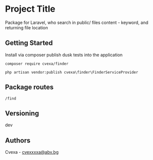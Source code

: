 # Project Title

Package for Laravel, who search in public/ files content - keyword, and returning file location

## Getting Started

Install via composer
publish dusk tests into the application

```
composer require cvexa/finder

php artisan vendor:publish cvexa\finder\FinderServiceProvider
```
## Package routes

```
/find
```
## Versioning

dev

## Authors

Cvexa - cvexxxxa@abv.bg
